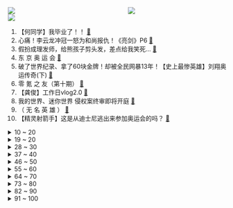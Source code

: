 <div >
	<a style="float:left;width:55%;" href = "https://github.com/anuraghazra/github-readme-stats">
	 <img src = "https://github-readme-stats.vercel.app/api?username=iuuuuuaena&theme=buefy&show_icons=true"/>
	</a>
	<a  style="float:right;width:45%" href = "https://github.com/anuraghazra/github-readme-stats">
	 <img  src="https://github-readme-stats.vercel.app/api/top-langs/?username=anuraghazra&layout=compact"/>
	</a>
	</div>

[![](https://img.shields.io/badge/jxd-@jxdgogogo.xyz-yellowgreen.svg)](https://www.jxdgogogo.xyz)<br>
1. 【何同学】我毕业了！！ [:link:](//www.bilibili.com/video/BV1764y167Lp) <br>
2. 心痛！李云龙冲冠一怒为和尚报仇！《亮剑》P6 [:link:](//www.bilibili.com/video/BV1Z64y1q7EB) <br>
3. 假扮成理发师，给熊孩子剪头发，差点给我笑死... [:link:](//www.bilibili.com/video/BV1tb4y1r7Wv) <br>
4. 东 京 奥 运 会 [:link:](//www.bilibili.com/video/BV1Q64y1q7sj) <br>
5. 破了世界纪录、拿了60块金牌！却被全民网暴13年！【史上最惨英雄】刘翔奥运传奇(下) [:link:](//www.bilibili.com/video/BV1t64y167yf) <br>
6. 零 氪 之 友（第十期） [:link:](//www.bilibili.com/video/BV1VU4y1H72J) <br>
7. 【龚俊】工作日vlog2.0 [:link:](//www.bilibili.com/video/BV1YM4y1T7qD) <br>
8. 我的世界、迷你世界 侵权案终审即将开庭 [:link:](//www.bilibili.com/video/BV11V411p7UP) <br>
9. （ 无 名 英 雄 ） [:link:](//www.bilibili.com/video/BV1bv411n7yN) <br>
10. 【精灵射箭手】这是从迪士尼逃出来参加奥运会的吗？ [:link:](//www.bilibili.com/video/BV1N54y177DJ) <br>
<details>
<summary>10 ~ 20</summary>

11. 反华外媒被郑州群众围住：“被中国暴民攻击”了！ [:link:](//www.bilibili.com/video/BV1ug41177t5) <br>
12. 黄皮外星人，中国区总代理 [:link:](//www.bilibili.com/video/BV12X4y1c7AD) <br>
13. 和梅小姐的婚后生活 [:link:](//www.bilibili.com/video/BV14g41177J7) <br>
14. 上单就是跪着赢游戏的？ [:link:](//www.bilibili.com/video/BV1Hb4y1r7Rv) <br>
15. 救命！这是谁发明的吃法！给我站出来！ [:link:](//www.bilibili.com/video/BV1x64y167hV) <br>
16. OMG……这难道就是冰上的仙女吗……【本田真凜】【花样滑冰】 [:link:](//www.bilibili.com/video/BV1Yo4y1Q71P) <br>
17. 一方有难八方支援，河南加油，新乡加油 [:link:](//www.bilibili.com/video/BV1E54y1J7mv) <br>
18. 【INTO1-刘彰】Chills - 拨开乌云的一缕阳光 歌词vlog第二期 [:link:](//www.bilibili.com/video/BV1X64y1q7Z7) <br>
19. 森林冰火人/meme[Machine Gun] [:link:](//www.bilibili.com/video/BV1b44y117Gz) <br>
</details>
<details>
<summary>19 ~ 20</summary>

20. 这是我四天没更新的理由 [:link:](//www.bilibili.com/video/BV1EU4y1H7Gf) <br>
21. 虚 吹 一 球 [:link:](//www.bilibili.com/video/BV1Jq4y1X7Xu) <br>
22. 【花玲】可莉生日信件 [:link:](//www.bilibili.com/video/BV1Sv411E7uX) <br>
23. 《稻妻旅行者丢人图鉴》 [:link:](//www.bilibili.com/video/BV1rq4y1X7Kg) <br>
24. 失败500次，终于通关了这款病丧级海绵宝宝游戏！ [:link:](//www.bilibili.com/video/BV1ev411E7JM) <br>
25. 【猛男舞团】第一次读评论丨跳舞真的能减肥吗？ [:link:](//www.bilibili.com/video/BV1s54y1J7LN) <br>
26. 村里迎来结婚喜事，村民主动送食物庆祝，大家打成一片 [:link:](//www.bilibili.com/video/BV11v411n78b) <br>
27. 老娘的钱，你骗不走 [:link:](//www.bilibili.com/video/BV1i341167vE) <br>
28. 【JUMP】垃圾原神，拉高门槛。 [:link:](//www.bilibili.com/video/BV1544y117ER) <br>
</details>
<details>
<summary>28 ~ 30</summary>

29. “请求网友理性消费，不要神化鸿星尔克” [:link:](//www.bilibili.com/video/BV1yX4y1c7sy) <br>
30. 原来，这就是‘垄断’... [:link:](//www.bilibili.com/video/BV1364y1B7j2) <br>
31. 我只用了一分钟，就让你们昏昏欲睡 [:link:](//www.bilibili.com/video/BV1B64y1x7Me) <br>
32. 世界上最好吃的炸鸡翅，帅小伙尝试制作，太好吃了吧！ [:link:](//www.bilibili.com/video/BV1ZL411J7zf) <br>
33. 妙龄少女竟手工制出长达5米的“龙筋”？这神奇的口感…… [:link:](//www.bilibili.com/video/BV1b54y1J7Ja) <br>
34. 我们的14年 就这样一步步靠近向往的生活…… [:link:](//www.bilibili.com/video/BV1XX4y1c7VH) <br>
35. 我的天！这居然是02的女孩子，你们练花滑的怕不是都是仙女吧！！【陈虹伊|花样滑冰】 [:link:](//www.bilibili.com/video/BV1Jw411R7mM) <br>
36. 用1000只狐狸播放bad apple！ [:link:](//www.bilibili.com/video/BV1uo4y1S7mE) <br>
37. 《 B 界 西 游 不 同 等 级 现 状》 [:link:](//www.bilibili.com/video/BV1q54y1J7tT) <br>
</details>
<details>
<summary>37 ~ 40</summary>

38. 鸿星尔克直播间现状 [:link:](//www.bilibili.com/video/BV1J54y1J7kD) <br>
39. 360度失败镜头花絮！【微距世界】 [:link:](//www.bilibili.com/video/BV1s64y167mS) <br>
40. 中国人真的好温柔呀，连打个乒乓球都可以给你感动到 [:link:](//www.bilibili.com/video/BV1Bq4y1H7uj) <br>
41. 诈骗犯装晕三天被饭香醒【阅片无数Ⅱ 12】 [:link:](//www.bilibili.com/video/BV1f64y1q7gg) <br>
42. 所以人平平安安 [:link:](//www.bilibili.com/video/BV1mb4y167Ri) <br>
43. 稻妻才开几天，外网属实是把璃月当家回了。 [:link:](//www.bilibili.com/video/BV1Aq4y1p7QF) <br>
44. 德国军人如何抢劫政府？【硬核狠人04】 [:link:](//www.bilibili.com/video/BV1a3411677R) <br>
45. 【张继科】国乒加油 [:link:](//www.bilibili.com/video/BV1wf4y1L76j) <br>
46. 同 城 五 大 聪 明 [:link:](//www.bilibili.com/video/BV1q54y1J74y) <br>
</details>
<details>
<summary>46 ~ 50</summary>

47. 鸿星尔克的爆红，让谁心里不爽了？ [:link:](//www.bilibili.com/video/BV1sL411p74K) <br>
48. 耳机党福利！脆皮烤五花肉，一口汁水四溢。 [:link:](//www.bilibili.com/video/BV1ky4y1j7rx) <br>
49. 让骗子爱上化学 [:link:](//www.bilibili.com/video/BV12g411M7gM) <br>
50. 有没有发现奥运没有俄罗斯运动队？ [:link:](//www.bilibili.com/video/BV1Nb4y1r7BL) <br>
51. 如果衣服不好看是本人问题，和鸿星尔克没有关系 [:link:](//www.bilibili.com/video/BV14g411778P) <br>
52. 10万人打出9.5，火遍全网13年，季季高分不愧为神剧！《绝命毒师》第四季1-3 [:link:](//www.bilibili.com/video/BV1j44y117yw) <br>
53. 疯了！这真的疯了！为了这件事他们准备三个月… [:link:](//www.bilibili.com/video/BV1E54y1J7rN) <br>
54. 【川普】Viva la Vida - 生命不息，皇朝不已 [:link:](//www.bilibili.com/video/BV1ff4y157C1) <br>
55. 韩红“明年实在没钱了做不了了，我就带着人去长城捡垃圾去” [:link:](//www.bilibili.com/video/BV1oP4y147of) <br>
</details>
<details>
<summary>55 ~ 60</summary>

56. 不要啊佩奇！！！！！！！！！！ [:link:](//www.bilibili.com/video/BV1Sv411E7mT) <br>
57. 【原神】可莉：今天俺生日嗷，你乖乖把材料交出来。龙王：？可古岩龙蜥在隔壁啊！！！ [:link:](//www.bilibili.com/video/BV1mq4y1X7M8) <br>
58. 慈善不分大小，略尽绵力，一方有难，八方支援、河南加油 [:link:](//www.bilibili.com/video/BV1VL411n7FD) <br>
59. 妈妈问我:看东奥会 为什么一脸花痴笑？ [:link:](//www.bilibili.com/video/BV1eM4y1T78y) <br>
60. 6个人搬4吨物资，亲身体验才知道救灾物资是这样送到灾民手里的 [:link:](//www.bilibili.com/video/BV1ZU4y1n7Sp) <br>
61. 童年火遍全国的抢车游戏 最后的结局究竟是什么？ [:link:](//www.bilibili.com/video/BV1xq4y1X7z6) <br>
62. 一年，怎么上650？ [:link:](//www.bilibili.com/video/BV1zq4y1W7RV) <br>
63. 刘诗雯说：对不起大家 [:link:](//www.bilibili.com/video/BV1n64y1x74Z) <br>
64. 祖 传 秘 方 传 女 不 传 男 [:link:](//www.bilibili.com/video/BV1Ry4y1j7Bi) <br>
</details>
<details>
<summary>64 ~ 70</summary>

65. 【罗翔】利用系统漏洞欺骗机器，属于盗窃还是诈骗？ [:link:](//www.bilibili.com/video/BV1w54y1J798) <br>
66. 【跳水梦之队】【花式跳水】2017香港慈善大汇演，梦之队太可爱了~ [:link:](//www.bilibili.com/video/BV1Ry4y1j77a) <br>
67. 你那是想看奥运会吗？我都不好意思点破你！ [:link:](//www.bilibili.com/video/BV15o4y1Q7HF) <br>
68. 【LPL夏季赛】7月27日 TES vs IG [:link:](//www.bilibili.com/video/BV1Xg411j7rp) <br>
69. 当你的眼睛「内置了黑洞！」吸爆一切生物和玩家？？！ [:link:](//www.bilibili.com/video/BV1Aq4y1p7Vx) <br>
70. 【抽奖】80w粉丝大福利：送你台2W元的游戏主机和雷蛇全家桶！ [:link:](//www.bilibili.com/video/BV1By4y1j73y) <br>
71. 福原爱离婚后首出镜，担任奥运解说员，为中国加油遭日本网友吐槽 [:link:](//www.bilibili.com/video/BV1ML411n7cC) <br>
72. 葫芦娃：我白嫖怎么了！ [:link:](//www.bilibili.com/video/BV1N64y1B7kJ) <br>
73. 你两不去珍珠港真的可惜了 [:link:](//www.bilibili.com/video/BV1i64y1x7zR) <br>
</details>
<details>
<summary>73 ~ 80</summary>

74. 在英国点光烧烤店所有的炸串要多少钱 [:link:](//www.bilibili.com/video/BV1h64y1x7m7) <br>
75. 梦幻联动丨35位百万粉UP主都爱听什么歌? [:link:](//www.bilibili.com/video/BV1ng411M7Er) <br>
76. 杨倩夺金有多难？10米气步枪的靶子这就离谱！！！ [:link:](//www.bilibili.com/video/BV1DL411J7yn) <br>
77. 三句话，进球18个 [:link:](//www.bilibili.com/video/BV1kf4y157Hi) <br>
78. 这个视频给许昕、刘诗雯：拼过，就是真英雄！ [:link:](//www.bilibili.com/video/BV1Vb4y1r7hs) <br>
79. 【鬼谷说】 心脏与血液（其一）：天演之道 变化万千 [:link:](//www.bilibili.com/video/BV1HM4y1N7fq) <br>
80. “我不会抱啊，这跟偷地雷似的…” [:link:](//www.bilibili.com/video/BV1Zf4y157ik) <br>
81. 【新概念音游】竖起大拇指，__________。EBIMAYO——GOODRAGE [:link:](//www.bilibili.com/video/BV1sU4y1H7vh) <br>
82. 《明日方舟》夏日嘉年华限时活动宣传PV [:link:](//www.bilibili.com/video/BV1fy4y1L7Rq) <br>
</details>
<details>
<summary>82 ~ 90</summary>

83. 当我的世界每个方块都会攻击玩家 [:link:](//www.bilibili.com/video/BV1gL411n7kr) <br>
84. 离谱！这期太赚钱了！！！#8 [:link:](//www.bilibili.com/video/BV1GU4y1H7bY) <br>
85. 稻 妻 P V 录 制 事 故 [:link:](//www.bilibili.com/video/BV1654y1J7JD) <br>
86. 我第一次体会到了濒临死亡的感觉…… [:link:](//www.bilibili.com/video/BV1d44y1y7s8) <br>
87. 在猫咪干饭时偷走食物！猫：变成空气？ [:link:](//www.bilibili.com/video/BV1v54y1J7RH) <br>
88. ［明日方舟］ 舒 服 多 了 [:link:](//www.bilibili.com/video/BV1dv411E7Ch) <br>
89. 【BW2021】前方高能.那些展会上的顶尖Cosplay. [:link:](//www.bilibili.com/video/BV1ph411r7eA) <br>
90. 电 车 之 👴（下集） [:link:](//www.bilibili.com/video/BV1mf4y1571Y) <br>
91. 当我的世界拥有「物理引擎」!! [:link:](//www.bilibili.com/video/BV1GM4y1N7dp) <br>
</details>
<details>
<summary>91 ~ 100</summary>

92. 永远不要挑战动物的本性 [:link:](//www.bilibili.com/video/BV1bo4y1Q7kX) <br>
93. 卧槽！当年他凭一己之力就能抗住电视剧的半壁江山！ [:link:](//www.bilibili.com/video/BV1v341167Qw) <br>
94. 你 真 敢 开 枪 啊 ？ [:link:](//www.bilibili.com/video/BV17w411R7Eb) <br>
95. 试吃顶级三文鱼帝王鲑，入口就爆油，爽到全身发抖 [:link:](//www.bilibili.com/video/BV1A54y1J7BQ) <br>
96. 温酒斩华佗 [:link:](//www.bilibili.com/video/BV1vq4y1H7s9) <br>
97. 北京冬奥村已交付使用，运动员们住的地方里面长啥样？ [:link:](//www.bilibili.com/video/BV1Pw411R74c) <br>
98. 【时长6小时36分】值得你单曲循环的100首宝藏热歌合集！可后台播放 [:link:](//www.bilibili.com/video/BV1sw411971F) <br>
99. 不要“做”挑战？（BW版） [:link:](//www.bilibili.com/video/BV1b341167kq) <br>
100. 我们从拼多多买来了第四期热门玩具… [:link:](//www.bilibili.com/video/BV1Go4y1Q7U7) <br>
</details>
